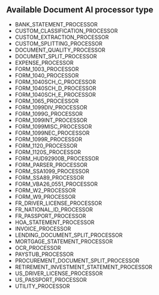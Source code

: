 ## Available Document AI processor type

- BANK_STATEMENT_PROCESSOR
- CUSTOM_CLASSIFICATION_PROCESSOR
- CUSTOM_EXTRACTION_PROCESSOR
- CUSTOM_SPLITTING_PROCESSOR
- DOCUMENT_QUALITY_PROCESSOR
- DOCUMENT_SPLIT_PROCESSOR
- EXPENSE_PROCESSOR
- FORM_1003_PROCESSOR
- FORM_1040_PROCESSOR
- FORM_1040SCH_C_PROCESSOR
- FORM_1040SCH_D_PROCESSOR
- FORM_1040SCH_E_PROCESSOR
- FORM_1065_PROCESSOR
- FORM_1099DIV_PROCESSOR
- FORM_1099G_PROCESSOR
- FORM_1099INT_PROCESSOR
- FORM_1099MISC_PROCESSOR
- FORM_1099NEC_PROCESSOR
- FORM_1099R_PROCESSOR
- FORM_1120_PROCESSOR
- FORM_1120S_PROCESSOR
- FORM_HUD92900B_PROCESSOR
- FORM_PARSER_PROCESSOR
- FORM_SSA1099_PROCESSOR
- FORM_SSA89_PROCESSOR
- FORM_VBA26_0551_PROCESSOR
- FORM_W2_PROCESSOR
- FORM_W9_PROCESSOR
- FR_DRIVER_LICENSE_PROCESSOR
- FR_NATIONAL_ID_PROCESSOR
- FR_PASSPORT_PROCESSOR
- HOA_STATEMENT_PROCESSOR
- INVOICE_PROCESSOR
- LENDING_DOCUMENT_SPLIT_PROCESSOR
- MORTGAGE_STATEMENT_PROCESSOR
- OCR_PROCESSOR
- PAYSTUB_PROCESSOR
- PROCUREMENT_DOCUMENT_SPLIT_PROCESSOR
- RETIREMENT_INVESTMENT_STATEMENT_PROCESSOR
- US_DRIVER_LICENSE_PROCESSOR
- US_PASSPORT_PROCESSOR
- UTILITY_PROCESSOR